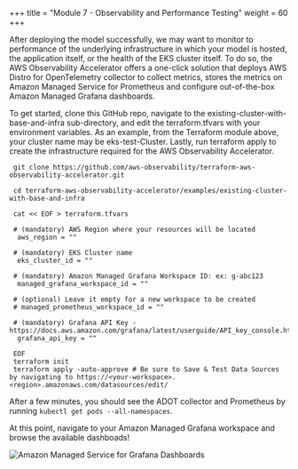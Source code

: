 +++
title = "Module 7 - Observability and Performance Testing"
weight = 60
+++

After deploying the model successfully, we may want to monitor to performance of the underlying infrastructure in which your model is hosted, the application itself, or the health of the EKS cluster itself. To do so, the AWS Observability Accelerator offers a one-click solution that deploys AWS Distro for OpenTelemetry collector to collect metrics, stores the metrics on Amazon Managed Service for Prometheus and configure out-of-the-box Amazon Managed Grafana dashboards.

To get started, clone this GitHub repo, navigate to the existing-cluster-with-base-and-infra sub-directory, and edit the terraform.tfvars with your environment variables. As an example, from the Terraform module above, your cluster name may be eks-test-Cluster. Lastly, run terraform apply to create the infrastructure required for the AWS Observability Accelerator.

```
 git clone https://github.com/aws-observability/terraform-aws-observability-accelerator.git
 
 cd terraform-aws-observability-accelerator/examples/existing-cluster-with-base-and-infra
  
 cat << EOF > terraform.tfvars
 
 # (mandatory) AWS Region where your resources will be located
  aws_region = ""
  
 # (mandatory) EKS Cluster name
  eks_cluster_id = ""
  
 # (mandatory) Amazon Managed Grafana Workspace ID: ex: g-abc123
  managed_grafana_workspace_id = ""
 
 # (optional) Leave it empty for a new workspace to be created
 # managed_prometheus_workspace_id = ""
  
 # (mandatory) Grafana API Key - https://docs.aws.amazon.com/grafana/latest/userguide/API_key_console.html
  grafana_api_key = ""
 
 EOF
 terraform init
 terraform apply -auto-approve # Be sure to Save & Test Data Sources by navigating to https://<your-workspace>.<region>.amazonaws.com/datasources/edit/
```
After a few minutes, you should see the ADOT collector and Prometheus by running `kubectl get pods --all-namespaces`. 

At this point, navigate to your Amazon Managed Grafana workspace and browse the available dashboads!

![Amazon Managed Service for Grafana Dashboards](./eks/module_7/amg.png)